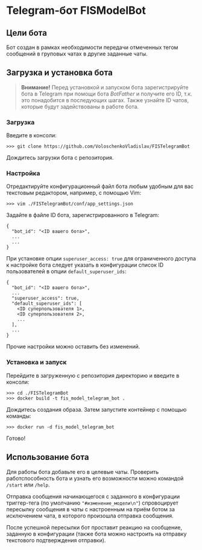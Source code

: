 # Telegram-бот FISModelBot

## Цели бота

Бот создан в рамках необходимости передачи отмеченных тегом сообщений в груповых чатах в другие заданные чаты.

## Загрузка и установка бота

> **Внимание!** Перед установкой и запуском бота зарегистрируйте бота в Telegram при помощи бота *BotFather* и получите его ID, т.к. это понадобится в последующих шагах. Также узнайте ID чатов, которые будут задействованы в работе бота.

### Загрузка

Введите в консоли:

```
>>> git clone https://github.com/VoloschenkoVladislav/FISTelegramBot
```

Дождитесь загрузки бота с репозитория.

### Настройка

Отредактируйте конфигурационный файл бота любым удобным для вас текстовым редактором, например, с помощью Vim:

```
>>> vim ./FISTelegramBot/conf/app_settings.json
```

Задайте в файле ID бота, зарегистрированного в Telegram:

```
{
  "bot_id": "<ID вашего бота>",
  ...
  ...
}
```

При установке опции `superuser_access: true` для ограниченного доступа к настройке бота следует указать в конфигурации список ID пользователей в опции `default_superuser_ids`:

```
{
  "bot_id": "<ID вашего бота>",
  ...
  "superuser_access": true,
  "default_superuser_ids": [
    <ID суперпользователя 1>,
    <ID суперпользователя 2>,
    ...
  ],
  ...
}
```

Прочие настройки можно оставить без изменений.

### Установка и запуск

Перейдите в загруженную с репозитория директорию и введите в консоли:

```
>>> cd ./FISTelegramBot
>>> docker build -t fis_model_telegram_bot .
```

Дождитесь создания образа. Затем запустите контейнер с помощью команды:

```
>>> docker run -d fis_model_telegram_bot
```

Готово!

## Использование бота

Для работы бота добавьте его в целевые чаты. Проверить работспособность бота и узнать его возможности можно командой `/start` или `/help`.

Отправка сообщения начинающегося с заданного в конфигурации триггер-тега (по умолчанию `"#изменение_модели\n"`) спровоцирует пересылку сообщения в чаты с настроенным на приём ботом за исключением чата, в которого произошла отправка сообщения.

После успешной пересылки бот проставит реакцию на сообщение, заданную в конфигурации (также бота можно настроить на отправку текстового подтверждения отправки). 
